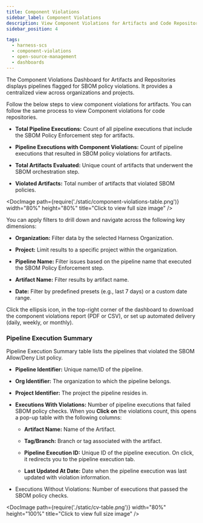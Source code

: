 ```yaml
---
title: Component Violations
sidebar_label: Component Violations
description: View Component Violations for Artifacts and Code Repositories
sidebar_position: 4

tags:
  - harness-scs 
  - component-violations
  - open-source-management
  - dashboards
---
```


The Component Violations Dashboard for Artifacts and Repositories displays pipelines flagged for SBOM policy violations. It provides a centralized view across organizations and projects.

Follow the below steps to view component violations for artifacts. You can follow the same process to view Component violations for code repositories.

- **Total Pipeline Executions:** Count of all pipeline executions that include the SBOM Policy Enforcement step for artifacts.

- **Pipeline Executions with Component Violations:** Count of pipeline executions that resulted in SBOM policy violations for artifacts.

- **Total Artifacts Evaluated:** Unique count of artifacts that underwent the SBOM orchestration step.

- **Violated Artifacts:** Total number of artifacts that violated SBOM policies.

<DocImage path={require('./static/component-violations-table.png')} width="80%" height="80%" title="Click to view full size image" /> 


You can apply filters to drill down and navigate across the following key dimensions:

- **Organization:** Filter data by the selected Harness Organization.

- **Project:** Limit results to a specific project within the organization.

- **Pipeline Name:** Filter issues based on the pipeline name that executed the SBOM Policy Enforcement step.

- **Artifact Name:** Filter results by artifact name.

- **Date:** Filter by predefined presets (e.g., last 7 days) or a custom date range.


Click the ellipsis icon, in the top-right corner of the dashboard to download the component violations report (PDF or CSV), or set up automated delivery (daily, weekly, or monthly).


### Pipeline Execution Summary

Pipeline Execution Summary table lists the pipelines that violated the SBOM Allow/Deny List policy.

- **Pipeline Identifier:** Unique name/ID of the pipeline.

- **Org Identifier:** The organization to which the pipeline belongs.

- **Project Identifier:** The project the pipeline resides in.

- **Executions With Violations:** Number of pipeline executions that failed SBOM policy checks. When you **Click on** the violations count, this opens a pop-up table with the following columns:

   - **Artifact Name:** Name of the Artifact.

   - **Tag/Branch:** Branch or tag associated with the artifact.

   - **Pipeline Execution ID:** Unique ID of the pipeline execution. On click, it redirects you to the pipeline execution tab.

   - **Last Updated At Date:** Date when the pipeline execution was last updated with violation information.

- Executions Without Violations: Number of executions that passed the SBOM policy checks.

<DocImage path={require('./static/cv-table.png')} width="80%" height="100%" title="Click to view full size image" /> 


